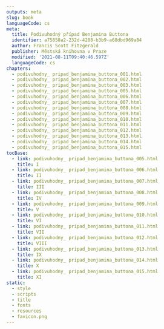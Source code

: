 ```yaml
---
outputs: meta
slug: book
languageCode: cs
meta:
  title: Podivuhodný případ Benjamina Buttona
  identifier: a75858a2-232d-4288-b3b9-a68dbd969a84
  author: Francis Scott Fitzgerald
  publisher: Městská knihovna v Praze
  modified: '2021-08-11T09:40:46.597Z'
  languageCode: cs
chapters:
  - podivuhodny_ pripad_benjamina_buttona_001.html
  - podivuhodny_ pripad_benjamina_buttona_002.html
  - podivuhodny_ pripad_benjamina_buttona_003.html
  - podivuhodny_ pripad_benjamina_buttona_005.html
  - podivuhodny_ pripad_benjamina_buttona_006.html
  - podivuhodny_ pripad_benjamina_buttona_007.html
  - podivuhodny_ pripad_benjamina_buttona_008.html
  - podivuhodny_ pripad_benjamina_buttona_009.html
  - podivuhodny_ pripad_benjamina_buttona_010.html
  - podivuhodny_ pripad_benjamina_buttona_011.html
  - podivuhodny_ pripad_benjamina_buttona_012.html
  - podivuhodny_ pripad_benjamina_buttona_013.html
  - podivuhodny_ pripad_benjamina_buttona_014.html
  - podivuhodny_ pripad_benjamina_buttona_015.html
tocBase:
  - link: podivuhodny_ pripad_benjamina_buttona_005.html
    title: I
  - link: podivuhodny_ pripad_benjamina_buttona_006.html
    title: II
  - link: podivuhodny_ pripad_benjamina_buttona_007.html
    title: III
  - link: podivuhodny_ pripad_benjamina_buttona_008.html
    title: IV
  - link: podivuhodny_ pripad_benjamina_buttona_009.html
    title: V
  - link: podivuhodny_ pripad_benjamina_buttona_010.html
    title: VI
  - link: podivuhodny_ pripad_benjamina_buttona_011.html
    title: VII
  - link: podivuhodny_ pripad_benjamina_buttona_012.html
    title: VIII
  - link: podivuhodny_ pripad_benjamina_buttona_013.html
    title: IX
  - link: podivuhodny_ pripad_benjamina_buttona_014.html
    title: X
  - link: podivuhodny_ pripad_benjamina_buttona_015.html
    title: XI
static:
  - style
  - scripts
  - title
  - fonts
  - resources
  - favicon.png
---
```

